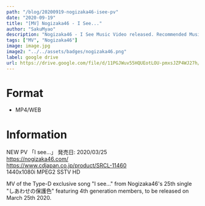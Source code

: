 ```yaml
---
path: "/blog/20200919-nogizaka46-isee-pv"
date: "2020-09-19"
title: "[MV] Nogizaka46 - I See..."
author: "SakuMyao"
description: "Nogizaka46 - I See Music Video released. Recommended Music!"
tags: ["MV", "Nogizaka46"]
image: image.jpg
image2: "../../assets/badges/nogizaka46.png"
label: google drive
url: https://drive.google.com/file/d/11PGJWuv55HQUEotLOU-pmxsJZP4WJ27h/view?usp=sharing
---
```


# Format

- MP4/WEB

# Information

NEW PV
「I see...」
発売日: 2020/03/25 <br/>
https://nogizaka46.com/ <br/>
https://www.cdjapan.co.jp/product/SRCL-11460 <br/>
1440x1080i MPEG2 SSTV HD <br/>

MV of the Type-D exclusive song "I see…" from Nogizaka46's 25th single "しあわせの保護色" featuring 4th generation members, to be released on March 25th 2020.
